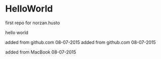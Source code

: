 # HelloWorld
first repo for norzan.husto

hello world

added from github.com 08-07-2015
added from github.com 08-07-2015

added from MacBook 08-07-2015
